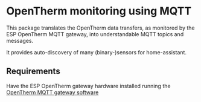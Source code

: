 # OpenTherm monitoring using MQTT

This package translates the OpenTherm data transfers, as monitored by
the ESP OpenTherm MQTT gateway, into understandable MQTT topics and
messages. 

It provides auto-discovery of many (binary-)sensors for home-assistant.

## Requirements

Have the ESP OpenTherm gateway hardware installed running the 
[OpenTherm MQTT gateway software](https://github.com/joshuisken/ot_mqtt_esp) 


